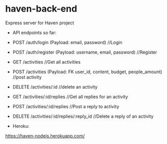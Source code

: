 # haven-back-end
Express server for Haven project


- API endpoints so far: 

- POST /auth/login (Payload: email, password) //Login 
- POST /auth/register (Payload: username, email, password) //Register

- GET /activities //Get all activities 
- POST /activities (Payload: FK user_id, content, budget, people_amount) //post activity
- DELETE /activities/:id    //delete an activity 

- GET /activities/:id/replies    //Get all replies for an activity 
- POST /activities/:id/replies   //Post a reply to activity
- DELETE /activities/:id/replies/:reply_id //Delete a reply of an activity
- Heroku:

https://haven-nodejs.herokuapp.com/
